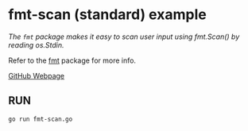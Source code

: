 # fmt-scan (standard) example

_The `fmt` package makes it easy to scan user input using fmt.Scan() by reading os.Stdin._

Refer to the
[fmt](https://golang.org/pkg/fmt)
package for more info.

[GitHub Webpage](https://jeffdecola.github.io/my-go-examples/)

## RUN

```bash
go run fmt-scan.go
```
